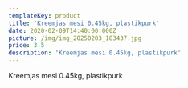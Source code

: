 ```yaml
---
templateKey: product
title: 'Kreemjas mesi 0.45kg, plastikpurk'
date: 2020-02-09T14:40:00.000Z
picture: /img/img_20250203_183437.jpg
price: 3.5
description: 'Kreemjas mesi 0.45kg, plastikpurk'
---
```

Kreemjas mesi 0.45kg, plastikpurk
